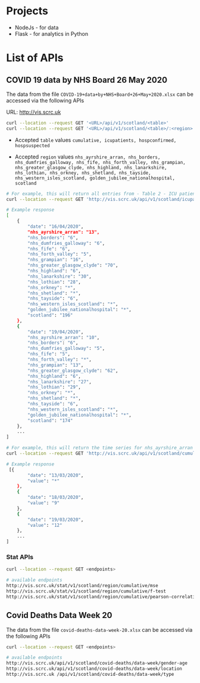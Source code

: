 # Projects

- NodeJs - for data
- Flask - for analytics in Python  

# List of APIs  

 ## COVID 19 data by NHS Board 26 May 2020 
The data from the file `COVID-19+data+by+NHS+Board+26+May+2020.xlsx` can be accessed via the following APIs

URL: http://vis.scrc.uk 

```bash
curl --location --request GET '<URL>/api/v1/scotland/<table>'
curl --location --request GET '<URL>/api/v1/scotland/<table>/:<region>'
```

- Accepted `table` values `cumulative, icupatients, hospconfirmed, hospsuspected`


- Accepted `region` values  `nhs_ayrshire_arran, nhs_borders, nhs_dumfries_galloway, nhs_fife, nhs_forth_valley, nhs_grampian, nhs_greater_glasgow_clyde, nhs_highland, nhs_lanarkshire, nhs_lothian,
nhs_orkney, nhs_shetland, nhs_tayside, nhs_western_isles_scotland, golden_jubilee_nationalhospital, scotland`


```bash
# For example, this will return all entries from - Table 2 - ICU patients
curl --location --request GET 'http://vis.scrc.uk/api/v1/scotland/icupatients'

# Example response
[
    {
        "date": "16/04/2020",
        "nhs_ayrshire_arran": "13",
        "nhs_borders": "6",
        "nhs_dumfries_galloway": "6",
        "nhs_fife": "6",
        "nhs_forth_valley": "5",
        "nhs_grampian": "16",
        "nhs_greater_glasgow_clyde": "70",
        "nhs_highland": "6",
        "nhs_lanarkshire": "30",
        "nhs_lothian": "28",
        "nhs_orkney": "*",
        "nhs_shetland": "*",
        "nhs_tayside": "6",
        "nhs_western_isles_scotland": "*",
        "golden_jubilee_nationalhospital": "*",
        "scotland": "196"
    },
    {
        "date": "19/04/2020",
        "nhs_ayrshire_arran": "10",
        "nhs_borders": "6",
        "nhs_dumfries_galloway": "5",
        "nhs_fife": "5",
        "nhs_forth_valley": "*",
        "nhs_grampian": "13",
        "nhs_greater_glasgow_clyde": "62",
        "nhs_highland": "6",
        "nhs_lanarkshire": "27",
        "nhs_lothian": "29",
        "nhs_orkney": "*",
        "nhs_shetland": "*",
        "nhs_tayside": "6",
        "nhs_western_isles_scotland": "*",
        "golden_jubilee_nationalhospital": "*",
        "scotland": "174"
    },
    ...
]
```

```bash
# For example, this will return the time series for nhs_ayrshire_arran from Table 1 - Cumulative cases
curl --location --request GET 'http://vis.scrc.uk/api/v1/scotland/cumulative/nhs_ayrshire_arran'

# Example response
 [{
        "date": "13/03/2020",
        "value": "*"
    },
    {
        "date": "18/03/2020",
        "value": "9"
    },
    {
        "date": "19/03/2020",
        "value": "12"
    },
    ...
]
```



### Stat APIs

```bash
curl --location --request GET <endpoints>

# available endpoints
http://vis.scrc.uk/stat/v1/scotland/region/cumulative/mse
http://vis.scrc.uk/stat/v1/scotland/region/cumulative/f-test
http://vis.scrc.uk/stat/v1/scotland/region/cumulative/pearson-correlation
```



## Covid Deaths Data Week 20 

The data from the file `covid-deaths-data-week-20.xlsx` can be accessed via the following APIs

```bash
curl --location --request GET <endpoints> 

# available endpoints
http://vis.scrc.uk/api/v1/scotland/covid-deaths/data-week/gender-age
http://vis.scrc.uk/api/v1/scotland/covid-deaths/data-week/location
http://vis.scrc.uk /api/v1/scotland/covid-deaths/data-week/type
```





